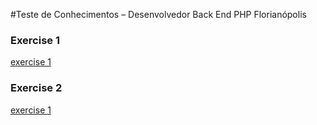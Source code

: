 #Teste de Conhecimentos – Desenvolvedor Back End PHP Florianópolis


### Exercise 1
[exercise 1](https://github.com/johnathansantos/bdr-backend/tree/master/ex1)
### Exercise 2
[exercise 1](https://github.com/johnathansantos/bdr-backend/tree/master/ex2)

